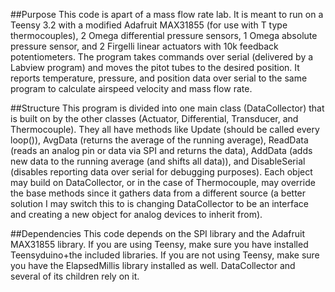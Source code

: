 ##Purpose 
This code is apart of a mass flow rate lab. It is meant to run on a Teensy 3.2 with a modified Adafruit MAX31855 (for use with T type thermocouples), 2 Omega differential pressure sensors, 1 Omega absolute pressure sensor, and 2 Firgelli linear actuators with 10k feedback potentiometers. The program takes commands over serial (delivered by a Labview program) and moves the pitot tubes to the desired position. It reports temperature, pressure, and position data over serial to the same program to calculate airspeed velocity and mass flow rate.

##Structure 
This program is divided into one main class (DataCollector) that is built on by the other classes (Actuator, Differential, Transducer, and Thermocouple). They all have methods like Update (should be called every loop()), AvgData (returns the average of the running average), ReadData (reads an analog pin or data via SPI and returns the data), AddData (adds new data to the running average (and shifts all data)), and DisableSerial (disables reporting data over serial for debugging purposes). Each object may build on DataCollector, or in the case of Thermocouple, may override the base methods since it gathers data from a different source (a better solution I may switch this to is changing DataCollector to be an interface and creating a new object for analog devices to inherit from).

##Dependencies 
This code depends on the SPI library and the Adafruit MAX31855 library. If you are using Teensy, make sure you have installed Teensyduino+the included libraries. If you are not using Teensy, make sure you have the ElapsedMillis library installed as well. DataCollector and several of its children rely on it.
